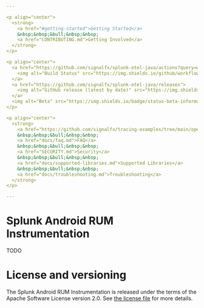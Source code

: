```yaml
---

<p align="center">
  <strong>
    <a href="#getting-started">Getting Started</a>
    &nbsp;&nbsp;&bull;&nbsp;&nbsp;
    <a href="CONTRIBUTING.md">Getting Involved</a>
  </strong>
</p>

<p align="center">
  <a href="https://github.com/signalfx/splunk-otel-java/actions?query=workflow%3A%22CI+build%22">
    <img alt="Build Status" src="https://img.shields.io/github/workflow/status/signalfx/splunk-otel-java/CI%20build?style=for-the-badge">
  </a>
  <a href="https://github.com/signalfx/splunk-otel-java/releases">
    <img alt="GitHub release (latest by date)" src="https://img.shields.io/github/v/release/signalfx/splunk-otel-java?include_prereleases&style=for-the-badge">
  </a>
  <img alt="Beta" src="https://img.shields.io/badge/status-beta-informational?style=for-the-badge">
</p>

<p align="center">
  <strong>
    <a href="https://github.com/signalfx/tracing-examples/tree/main/opentelemetry-tracing/opentelemetry-java-tracing">Examples</a>
    &nbsp;&nbsp;&bull;&nbsp;&nbsp;
    <a href="docs/faq.md">FAQ</a>
    &nbsp;&nbsp;&bull;&nbsp;&nbsp;
    <a href="SECURITY.md">Security</a>
    &nbsp;&nbsp;&bull;&nbsp;&nbsp;
    <a href="docs/supported-libraries.md">Supported Libraries</a>
    &nbsp;&nbsp;&bull;&nbsp;&nbsp;
    <a href="docs/troubleshooting.md">Troubleshooting</a>
  </strong>
</p>

---
```


# Splunk Android RUM Instrumentation

TODO

# License and versioning

The Splunk Android RUM Instrumentation is released under the terms of the Apache Software License version 2.0. See
[the license file](./LICENSE) for more details.
